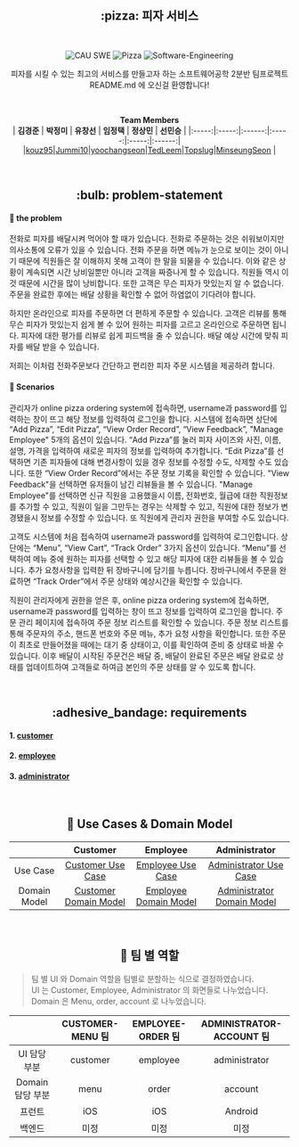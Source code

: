  <h2 align="center"> :pizza: 피자 서비스  </h2>     
 </br>
<div align="center">

![CAU SWE](https://img.shields.io/badge/CAU--blue) ![Pizza](https://img.shields.io/badge/Pizza--red) ![Software-Engineering](https://img.shields.io/badge/SoftwareEngineering--yellow) 

   피자를 시킬 수 있는 최고의 서비스를 만들고자 하는 소프트웨어공학 2분반 팀프로젝트 README.md 에 오신걸 환영합니다! 
   
  <br>
  
 **Team Members**  
| **김경준** | **박정미** |  **유창선** | **임정택** | **정상민** |  **선민승** |
|:-----:|:-----:|:------:|:-----:|:-----:|:------:|
 |[kouz95](https://github.com/kouz95)|[Jummi10](https://github.com/Jummi10)|[yoochangseon](yoochangseon/https://github.com/yoochangseon)|[TedLeem](https://github.com/TedLeem)|[Topslug](https://github.com/Topslug)|[MinseungSeon](https://github.com/minseungseon) |
</div>  


</br>

 <h2 align="center">  :bulb: problem-statement  </h2>   


#### :mag_right: the problem
전화로 피자를 배달시켜 먹어야 할 때가 있습니다. 전화로 주문하는 것은 쉬워보이지만 의사소통에 오류가 있을 수 있습니다. 전화 주문을 하면 메뉴가 눈으로 보이는 것이 아니기 때문에 직원들은 잘 이해하지 못해 고객이 한 말을 되물을 수 있습니다. 이와 같은 상황이 계속되면 시간 낭비일뿐만 아니라 고객을 짜증나게 할 수 있습니다. 직원들 역시 이것 때문에 시간을 많이 낭비합니다. 또한 고객은 무슨 피자가 맛있는지 알 수 없습니다. 주문을 완료한 후에는 배달 상황을 확인할 수 없어 하염없이 기다려야 합니다.

하지만 온라인으로 피자를 주문하면 더 편하게 주문할 수 있습니다. 고객은 리뷰를 통해 무슨 피자가 맛있는지 쉽게 볼 수 있어 원하는 피자를 고르고 온라인으로 주문하면 됩니다. 피자에 대한 평가를 리뷰로 쉽게 피드백을 줄 수 있습니다. 배달 예상 시간에 맞춰 피자를 배달 받을 수 있습니다.

저희는 이처럼 전화주문보다 간단하고 편리한 피자 주문 시스템을 제공하려 합니다.


#### :email: Scenarios

관리자가 online pizza ordering system에 접속하면, username과 password를 입력하는 창이 뜨고 해당 정보를 입력하여 로그인을 합니다. 시스템에 접속하면 상단에 “Add Pizza”, “Edit Pizza”, “View Order Record”, “View Feedback”, "Manage Employee" 5개의 옵션이 있습니다. “Add Pizza”를 눌러 피자 사이즈와 사진, 이름, 설명, 가격을 입력하여 새로운 피자의 정보를 입력하여 추가합니다. “Edit Pizza”를 선택하면 기존 피자들에 대해 변경사항이 있을 경우 정보를 수정할 수도, 삭제할 수도 있습니다. 또한 “View Order Record”에서는 주문 정보 기록을 확인할 수 있습니다. "View Feedback"을 선택하면 유저들이 남긴 리뷰들을 볼 수 있습니다. "Manage Employee"를 선택하면 신규 직원을 고용했을시 이름, 전화번호, 월급에 대한 직원정보를 추가할 수 있고, 직원이 일을 그만두는 경우는 삭제할 수 있고, 직원에 대한 정보가 변경됐을시 정보를 수정할 수 있습니다. 또 직원에게 관리자 권한을 부여할 수도 있습니다.


고객도 시스템에 처음 접속하여 username과 password를 입력하여 로그인합니다. 상단에는 “Menu”, “View Cart”, “Track Order” 3가지 옵션이 있습니다. “Menu”를 선택하여 메뉴 중에 원하는 피자를 선택할 수 있고 해당 피자에 대한 리뷰들을 볼 수 있습니다. 추가 요청사항을 입력한 뒤 장바구니에 담기를 누릅니다. 장바구니에서 주문을 완료하면 “Track Order”에서 주문 상태와 예상시간을 확인할 수 있습니다.


직원이 관리자에게 권한을 얻은 후, online pizza ordering system에 접속하면, username과 password를 입력하는 창이 뜨고 정보를 입력하여 로그인을 합니다. 주문 관리 페이지에 접속하여 주문 정보 리스트를 확인할 수 있습니다. 주문 정보 리스트를 통해 주문자의 주소, 핸드폰 번호와 주문 메뉴, 추가 요청 사항을 확인합니다. 또한 주문이 최초로 만들어졌을 때에는 대기 중 상태이고, 이를 확인하여 준비 중 상태로 바꿀 수 있습니다. 이후 배달이 시작된 주문건은 배달 중, 배달이 완료된 주문은 배달 완료로 상태를 업데이트하여 고객들로 하여금 본인의 주문 상태를 알 수 있도록 합니다.


</br>

 <h2 align="center">  :adhesive_bandage: requirements  </h2>   
 
  #### 1. [customer](Customer.md)
  #### 2. [employee](Employee.md)
  #### 3. [administrator](Administrator.md)



</br>

 <h2 align="center">  👱 Use Cases & Domain Model  </h2>   

 <h4 align="center"> 
 
| |Customer|Employee|Administrator|
|:--:|:--:|:--:|:--:|
|Use Case|[Customer Use Case](./customer/Customer_Use_Case.md)|[Employee Use Case](./employee/employee-use-case.md)|[Administrator Use Case](./administrator/administrator_use_case2.md)|
|Domain Model|[Customer Domain Model](./customer/Customer_Domain_Model.md)|[Employee Domain Model](./employee/employee-domain-model.md)|[Administrator Domain Model](./administrator/administrator_domain_model2.md)|

 </h4> 

</br>

 <h2 align="center">  🚂 팀 별 역할  </h2>   
 
 >팀 별 UI 와 Domain 역할을 팀별로 분할하는 식으로 결정하였습니다.    
 >UI 는 Customer, Employee, Administrator 의 화면들로 나누었습니다.  
 >Domain 은 Menu, order, account 로 나누었습니다.  
     
 | |CUSTOMER-MENU 팀 | EMPLOYEE-ORDER 팀 |ADMINISTRATOR-ACCOUNT 팀|
 |:--:|:--:|:--:|:--:|
 |UI 담당 부분|customer|employee|administrator|
 |Domain 담당 부분|menu|order|account|
 |프런트|iOS|iOS|Android|
 |백엔드|미정|미정|미정|


 
